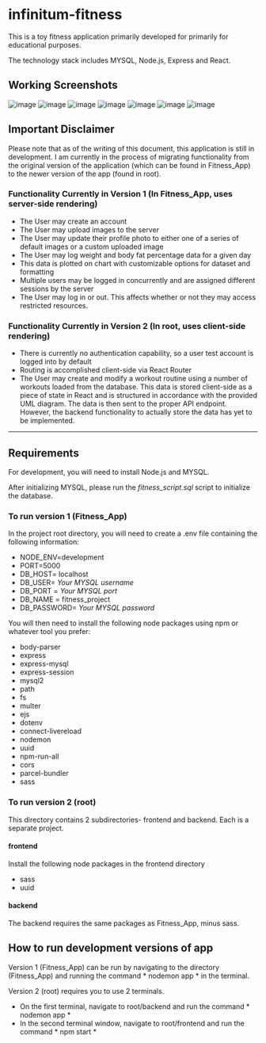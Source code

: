 # infinitum-fitness
This is a toy fitness application primarily developed for primarily for educational purposes.  

The technology stack includes MYSQL, Node.js, Express and React.


## Working Screenshots
![image](https://user-images.githubusercontent.com/83676679/200711248-6908ae25-3feb-4c1d-82e3-6a5f22fd3fd3.png)
![image](https://user-images.githubusercontent.com/83676679/200711550-17541672-381f-4a3a-ae00-1e0779ce9f2a.png)
![image](https://user-images.githubusercontent.com/83676679/200711625-97dba3b9-461f-423a-9001-e81b8682fb96.png)
![image](https://user-images.githubusercontent.com/83676679/200711759-5c852638-b51b-48ec-a938-bf8388c7b239.png)
![image](https://user-images.githubusercontent.com/83676679/200712205-396a2e21-a7e4-4817-948f-da8f36f09597.png)
![image](https://user-images.githubusercontent.com/83676679/200712445-149cf2cc-810a-4ce0-9ff2-bbfef121b865.png)
![image](https://user-images.githubusercontent.com/83676679/200713169-88508bb1-7e32-46b4-8f5c-015f1dcab4f9.png)







## Important Disclaimer
Please note that as of the writing of this document, this application is still in development.  I am currently in the process of migrating functionality from the original version of the application (which can be found in Fitness_App) to the newer version of the app (found in root).

### Functionality Currently in Version 1 (In Fitness_App, uses server-side rendering)
- The User may create an account
- The User may upload images to the server
- The User may update their profile photo to either one of a series of default images or a custom uploaded image
- The User may log weight and body fat percentage data for a given day
- This data is plotted on chart with customizable options for dataset and formatting
- Multiple users may be logged in concurrently and are assigned different sessions by the server
- The User may log in or out.  This affects whether or not they may access restricted resources.

### Functionality Currently in Version 2 (In root, uses client-side rendering)
- There is currently no authentication capability, so a user test account is logged into by default
- Routing is accomplished client-side via React Router
- The User may create and modify a workout routine using a number of workouts loaded from the database.
  This data is stored client-side as a piece of state in React and is structured in accordance with the provided UML diagram.  The data is then sent to the proper API endpoint.  However, the backend functionality to actually store the data has yet to be implemented.

---
## Requirements
For development, you will need to install Node.js and MYSQL.

After initializing MYSQL, please run the *fitness_script.sql* script to initialize the database.

### To run version 1 (Fitness_App) 
In the project root directory, you will need to create a .env file containing the following information: 

- NODE_ENV=development
- PORT=5000
- DB_HOST= localhost
- DB_USER= *Your MYSQL username*
- DB_PORT = *Your MYSQL port*
- DB_NAME = fitness_project
- DB_PASSWORD= *Your MYSQL password*

You will then need to install the following node packages using npm or whatever tool you prefer:
- body-parser
- express
- express-mysql
- express-session
- mysql2
- path
- fs
- multer
- ejs
- dotenv
- connect-livereload
- nodemon
- uuid
- npm-run-all
- cors
- parcel-bundler
- sass


### To run version 2 (root)
This directory contains 2 subdirectories- frontend and backend.  Each is a separate project.
#### frontend
Install the following node packages in the frontend directory
- sass
- uuid

#### backend
The backend requires the same packages as Fitness_App, minus sass.

## How to run development versions of app
Version 1 (Fitness_App) can be run by navigating to the directory (Fitness_App) and running the command * nodemon app * in the terminal.

Version 2 (root) requires you to use 2 terminals.
- On the first terminal, navigate to root/backend and run the command * nodemon app *
- In the second terminal window, navigate to root/frontend and run the command * npm start *




